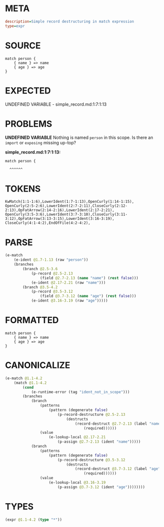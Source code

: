 # META
~~~ini
description=Simple record destructuring in match expression
type=expr
~~~
# SOURCE
~~~roc
match person {
    { name } => name
    { age } => age
}
~~~
# EXPECTED
UNDEFINED VARIABLE - simple_record.md:1:7:1:13
# PROBLEMS
**UNDEFINED VARIABLE**
Nothing is named `person` in this scope.
Is there an `import` or `exposing` missing up-top?

**simple_record.md:1:7:1:13:**
```roc
match person {
```
      ^^^^^^


# TOKENS
~~~zig
KwMatch(1:1-1:6),LowerIdent(1:7-1:13),OpenCurly(1:14-1:15),
OpenCurly(2:5-2:6),LowerIdent(2:7-2:11),CloseCurly(2:12-2:13),OpFatArrow(2:14-2:16),LowerIdent(2:17-2:21),
OpenCurly(3:5-3:6),LowerIdent(3:7-3:10),CloseCurly(3:11-3:12),OpFatArrow(3:13-3:15),LowerIdent(3:16-3:19),
CloseCurly(4:1-4:2),EndOfFile(4:2-4:2),
~~~
# PARSE
~~~clojure
(e-match
	(e-ident @1.7-1.13 (raw "person"))
	(branches
		(branch @2.5-3.6
			(p-record @2.5-2.13
				(field @2.7-2.13 (name "name") (rest false)))
			(e-ident @2.17-2.21 (raw "name")))
		(branch @3.5-4.2
			(p-record @3.5-3.12
				(field @3.7-3.12 (name "age") (rest false)))
			(e-ident @3.16-3.19 (raw "age")))))
~~~
# FORMATTED
~~~roc
match person {
	{ name } => name
	{ age } => age
}
~~~
# CANONICALIZE
~~~clojure
(e-match @1.1-4.2
	(match @1.1-4.2
		(cond
			(e-runtime-error (tag "ident_not_in_scope")))
		(branches
			(branch
				(patterns
					(pattern (degenerate false)
						(p-record-destructure @2.5-2.13
							(destructs
								(record-destruct @2.7-2.13 (label "name") (ident "name")
									(required))))))
				(value
					(e-lookup-local @2.17-2.21
						(p-assign @2.7-2.13 (ident "name")))))
			(branch
				(patterns
					(pattern (degenerate false)
						(p-record-destructure @3.5-3.12
							(destructs
								(record-destruct @3.7-3.12 (label "age") (ident "age")
									(required))))))
				(value
					(e-lookup-local @3.16-3.19
						(p-assign @3.7-3.12 (ident "age"))))))))
~~~
# TYPES
~~~clojure
(expr @1.1-4.2 (type "*"))
~~~
